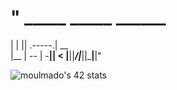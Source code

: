 # " _____  _____         ______ 
   |  |  ||     \.-----.|   __ \
   |__    |  --  |  -__||      <
      |__||_____/|_____||___|__|"
                             
                                                        
<!-- ![42 Profile Card](https://1337-readme.vercel.app/api/profile?cursus=42cursus&dark=true&login=moulmado) -->
![moulmado's 42 stats](https://badge42.herokuapp.com/api/stats/moulmado?darkmode=true&cursus=42cursus)
